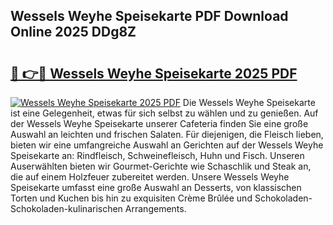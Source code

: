 ## Wessels Weyhe Speisekarte PDF Download Online 2025 DDg8Z

# <h2><a href="http://gcdeek.nevu.top/?p=Wessels+Weyhe+Speisekarte">🔗 👉🔴 Wessels Weyhe Speisekarte 2025 PDF</a></h2>

[![Wessels Weyhe Speisekarte 2025 PDF](https://i.imgur.com/dBaPXMq.png)](http://gcdeek.nevu.top/?p=Wessels+Weyhe+Speisekarte)
Die Wessels Weyhe Speisekarte ist eine Gelegenheit, etwas für sich selbst zu wählen und zu genießen. Auf der Wessels Weyhe Speisekarte unserer Cafeteria finden Sie eine große Auswahl an leichten und frischen Salaten. Für diejenigen, die Fleisch lieben, bieten wir eine umfangreiche Auswahl an Gerichten auf der Wessels Weyhe Speisekarte an: Rindfleisch, Schweinefleisch, Huhn und Fisch. Unseren Auserwählten bieten wir Gourmet-Gerichte wie Schaschlik und Steak an, die auf einem Holzfeuer zubereitet werden. Unsere Wessels Weyhe Speisekarte umfasst eine große Auswahl an Desserts, von klassischen Torten und Kuchen bis hin zu exquisiten Crème Brûlée und Schokoladen-Schokoladen-kulinarischen Arrangements.
